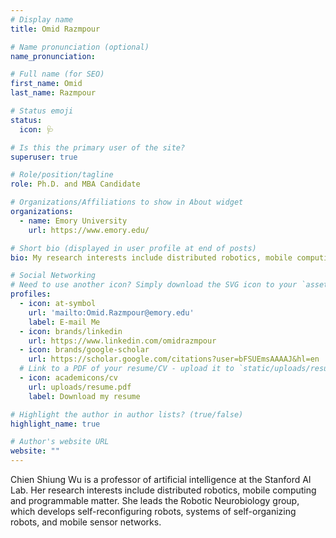 ```yaml
---
# Display name
title: Omid Razmpour

# Name pronunciation (optional)
name_pronunciation:

# Full name (for SEO)
first_name: Omid
last_name: Razmpour

# Status emoji
status:
  icon: 🩺

# Is this the primary user of the site?
superuser: true

# Role/position/tagline
role: Ph.D. and MBA Candidate

# Organizations/Affiliations to show in About widget
organizations:
  - name: Emory University
    url: https://www.emory.edu/

# Short bio (displayed in user profile at end of posts)
bio: My research interests include distributed robotics, mobile computing and programmable matter.

# Social Networking
# Need to use another icon? Simply download the SVG icon to your `assets/media/icons/` folder.
profiles:
  - icon: at-symbol
    url: 'mailto:Omid.Razmpour@emory.edu'
    label: E-mail Me
  - icon: brands/linkedin
    url: https://www.linkedin.com/omidrazmpour
  - icon: brands/google-scholar
    url: https://scholar.google.com/citations?user=bFSUEmsAAAAJ&hl=en
  # Link to a PDF of your resume/CV - upload it to `static/uploads/resume.pdf`
  - icon: academicons/cv
    url: uploads/resume.pdf
    label: Download my resume

# Highlight the author in author lists? (true/false)
highlight_name: true

# Author's website URL
website: ""
---
```


Chien Shiung Wu is a professor of artificial intelligence at the Stanford AI Lab. Her research interests include
distributed robotics, mobile computing and programmable matter. She leads the Robotic Neurobiology group, which develops
self-reconfiguring robots, systems of self-organizing robots, and mobile sensor networks.
